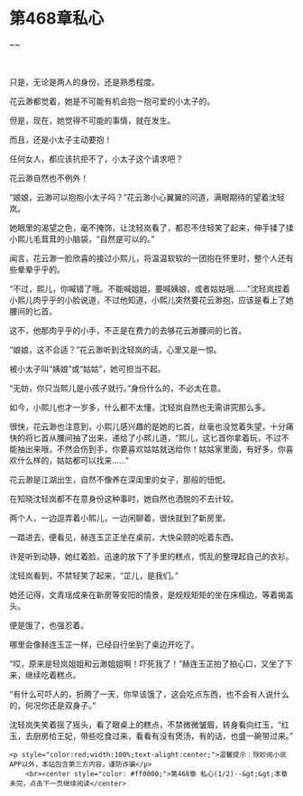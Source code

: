 # 第468章私心
~~
    	    <p name="pagetop" href="javascript:void(0);" onclick="return false" style="line-height: 35px;padding: 10px;color: #333;"> </p><p>只是，无论是两人的身份，还是熟悉程度。</p><p>花云渺都觉着，她是不可能有机会抱一抱可爱的小太子的。</p><p>但是，现在，她觉得不可能的事情，就在发生。</p><p>而且，还是小太子主动要抱！</p><p>任何女人，都应该抗拒不了，小太子这个请求吧？</p><p>花云渺自然也不例外！</p><p>“娘娘，云渺可以抱抱小太子吗？”花云渺小心翼翼的问道，满眼期待的望着沈轻岚。</p><p>她眼里的渴望之色，毫不掩饰，让沈轻岚看了，都忍不住轻笑了起来，伸手揉了揉小熙儿毛茸茸的小脑袋，“自然是可以的。”</p><p>闻言，花云渺一脸欣喜的接过小熙儿，将温温软软的一团抱在怀里时，整个人还有些晕晕乎乎的。</p><p>“不过，熙儿，你喊错了哦。不能喊姐姐，要喊姨娘，或者姑姑哦……”沈轻岚捏着小熙儿肉乎乎的小脸说道，不过他知道，小熙儿突然要花云渺抱，应该是看上了她腰间的匕首。</p><p>这不，他那肉乎乎的小手，不正是在费力的去够花云渺腰间的匕首。</p><p>“娘娘，这不合适？”花云渺听到沈轻岚的话，心里又是一惊。</p><p>被小太子叫“姨娘”或“姑姑”，她可担当不起。</p><p>“无妨，你只当熙儿是小孩子就行。”身份什么的，不必太在意。</p><p>如今，小熙儿也才一岁多，什么都不太懂，沈轻岚自然也无需讲究那么多。</p><p>很快，花云渺也注意到，小熙儿感兴趣的是她的匕首，丝毫也没觉着失望，十分痛快的将匕首从腰间抽了出来，递给了小熙儿道，“熙儿，这匕首你拿着玩，不过不能抽出来哦，不然会伤到手，你要喜欢姑姑就送给你！姑姑家里面，有好多，你喜欢什么样的，姑姑都可以找来……”</p><p>花云渺是江湖出生，自然不像养在深闺里的女子，那般的忸怩。</p><p>在知晓沈轻岚都不在意身份这种事时，她自然也洒脱的不去计较。</p><p>两个人，一边逗弄着小熙儿，一边闲聊着，很快就到了新房里。</p><p>一踏进去，便看见，赫连玉芷正坐在桌前，大快朵颐的吃着东西。</p><p>许是听到动静，她红着脸，迅速的放下了手里的糕点，慌乱的整理起自己的衣衫。</p><p>沈轻岚看到，不禁轻笑了起来，“芷儿，是我们。”</p><p>她还记得，文青瑶成亲在新房等安阳的情景，是规规矩矩的坐在床榻边，等着揭盖头。</p><p>便是饿了，也强忍着。</p><p>哪里会像赫连玉芷一样，已经自行坐到了桌边开吃了。</p><p>“哎，原来是轻岚姐姐和云渺姐姐啊！吓死我了！”赫连玉芷拍了拍心口，又坐了下来，继续吃着糕点。</p><p>“有什么可吓人的，折腾了一天，你早该饿了，这会吃点东西，也不会有人说什么的，何况你还是双身子。”</p><p>沈轻岚失笑着摇了摇头，看了眼桌上的糕点，不禁微微皱眉，转身看向红玉，“红玉，去厨房给王妃，带些吃食过来，看看有没有煲汤，有的话，也盛一碗带过来。”</p>
    	
   	<p style="color:red;width:100%;text-alight:center;">温馨提示：除妙阅小说APP以外，本站包含第三方内容，谨防诈骗</p>
    	<br><center style="color: #ff0000;">第468章 私心(1/2)--&gt;&gt;本章未完，点击下一页继续阅读</center>
    	